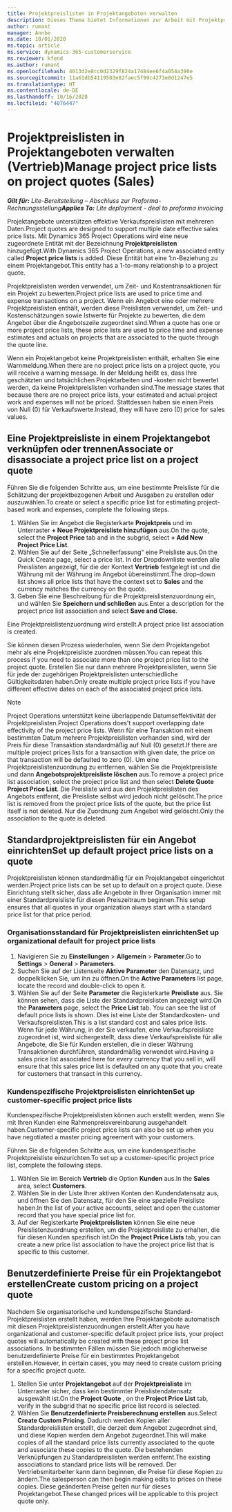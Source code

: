 ```yaml
---
title: Projektpreislisten in Projektangeboten verwalten
description: Dieses Thema bietet Informationen zur Arbeit mit Projektpreislisten in Angeboten. (Sales)
author: rumant
manager: Annbe
ms.date: 10/01/2020
ms.topic: article
ms.service: dynamics-365-customerservice
ms.reviewer: kfend
ms.author: rumant
ms.openlocfilehash: 4013d2e8cc0d2329f824a17484ee6f4a054a390e
ms.sourcegitcommit: 11a61db54119503e82faec5f99c4273e8d1247e5
ms.translationtype: HT
ms.contentlocale: de-DE
ms.lasthandoff: 10/16/2020
ms.locfileid: "4076447"
---
```

# <a name="manage-project-price-lists-on-project-quotes-sales"></a><span data-ttu-id="1e438-104">Projektpreislisten in Projektangeboten verwalten (Vertrieb)</span><span class="sxs-lookup"><span data-stu-id="1e438-104">Manage project price lists on project quotes (Sales)</span></span>

<span data-ttu-id="1e438-105">_**Gilt für:** Lite-Bereitstellung – Abschluss zur Proforma-Rechnungsstellung_</span><span class="sxs-lookup"><span data-stu-id="1e438-105">_**Applies To:** Lite deployment - deal to proforma invoicing_</span></span>

<span data-ttu-id="1e438-106">Projektangebote unterstützen effektive Verkaufspreislisten mit mehreren Daten.</span><span class="sxs-lookup"><span data-stu-id="1e438-106">Project quotes are designed to support multiple date effective sales price lists.</span></span> <span data-ttu-id="1e438-107">Mit Dynamics 365 Project Operations wird eine neue zugeordnete Entität mit der Bezeichnung **Projektpreislisten** hinzugefügt.</span><span class="sxs-lookup"><span data-stu-id="1e438-107">With Dynamics 365 Project Operations, a new associated entity called **Project price lists** is added.</span></span> <span data-ttu-id="1e438-108">Diese Entität hat eine 1:n-Beziehung zu einem Projektangebot.</span><span class="sxs-lookup"><span data-stu-id="1e438-108">This entity has a 1-to-many relationship to a project quote.</span></span>

<span data-ttu-id="1e438-109">Projektpreislisten werden verwendet, um Zeit- und Kostentransaktionen für ein Projekt zu bewerten.</span><span class="sxs-lookup"><span data-stu-id="1e438-109">Project price lists are used to price time and expense transactions on a project.</span></span> <span data-ttu-id="1e438-110">Wenn ein Angebot eine oder mehrere Projektpreislisten enthält, werden diese Preislisten verwendet, um Zeit- und Kostenschätzungen sowie Istwerte für Projekte zu bewerten, die dem Angebot über die Angebotszeile zugeordnet sind.</span><span class="sxs-lookup"><span data-stu-id="1e438-110">When a quote has one or more project price lists, these price lists are used to price time and expense estimates and actuals on projects that are associated to the quote through the quote line.</span></span>

<span data-ttu-id="1e438-111">Wenn ein Projektangebot keine Projektpreislisten enthält, erhalten Sie eine Warnmeldung.</span><span class="sxs-lookup"><span data-stu-id="1e438-111">When there are no project price lists on a project quote, you will receive a warning message.</span></span> <span data-ttu-id="1e438-112">In der Meldung heißt es, dass Ihre geschätzten und tatsächlichen Projektarbeiten und -kosten nicht bewertet werden, da keine Projektpreislisten vorhanden sind.</span><span class="sxs-lookup"><span data-stu-id="1e438-112">The message states that because there are no project price lists, your estimated and actual project work and expenses will not be priced.</span></span> <span data-ttu-id="1e438-113">Stattdessen haben sie einen Preis von Null (0) für Verkaufswerte.</span><span class="sxs-lookup"><span data-stu-id="1e438-113">Instead, they will have zero (0) price for sales values.</span></span>

## <a name="associate-or-disassociate-a-project-price-list-on-a-project-quote"></a><span data-ttu-id="1e438-114">Eine Projektpreisliste in einem Projektangebot verknüpfen oder trennen</span><span class="sxs-lookup"><span data-stu-id="1e438-114">Associate or disassociate a project price list on a project quote</span></span>

<span data-ttu-id="1e438-115">Führen Sie die folgenden Schritte aus, um eine bestimmte Preisliste für die Schätzung der projektbezogenen Arbeit und Ausgaben zu erstellen oder auszuwählen.</span><span class="sxs-lookup"><span data-stu-id="1e438-115">To create or select a specific price list for estimating project-based work and expenses, complete the following steps.</span></span>

1. <span data-ttu-id="1e438-116">Wählen Sie im Angebot die Registerkarte **Projektpreis** und im Unterraster **+ Neue Projektpreisliste hinzufügen** aus.</span><span class="sxs-lookup"><span data-stu-id="1e438-116">On the quote, select the **Project Price** tab and in the subgrid, select **+ Add New Project Price List**.</span></span>
2. <span data-ttu-id="1e438-117">Wählen Sie auf der Seite „Schnellerfassung“ eine Preisliste aus.</span><span class="sxs-lookup"><span data-stu-id="1e438-117">On the Quick Create page, select a price list.</span></span> <span data-ttu-id="1e438-118">In der Dropdownliste werden alle Preislisten angezeigt, für die der Kontext **Vertrieb** festgelegt ist und die Währung mit der Währung im Angebot übereinstimmt.</span><span class="sxs-lookup"><span data-stu-id="1e438-118">The drop-down list shows all price lists that have the context set to **Sales** and the currency matches the currency on the quote.</span></span>
4. <span data-ttu-id="1e438-119">Geben Sie eine Beschreibung für die Projektpreislistenzuordnung ein, und wählen Sie **Speichern und schließen** aus.</span><span class="sxs-lookup"><span data-stu-id="1e438-119">Enter a description for the project price list association and select **Save and Close**.</span></span>

<span data-ttu-id="1e438-120">Eine Projektpreislistenzuordnung wird erstellt.</span><span class="sxs-lookup"><span data-stu-id="1e438-120">A project price list association is created.</span></span>

<span data-ttu-id="1e438-121">Sie können diesen Prozess wiederholen, wenn Sie dem Projektangebot mehr als eine Projektpreisliste zuordnen müssen.</span><span class="sxs-lookup"><span data-stu-id="1e438-121">You can repeat this process if you need to associate more than one project price list to the project quote.</span></span> <span data-ttu-id="1e438-122">Erstellen Sie nur dann mehrere Projektpreislisten, wenn Sie für jede der zugehörigen Projektpreislisten unterschiedliche Gültigkeitsdaten haben.</span><span class="sxs-lookup"><span data-stu-id="1e438-122">Only create multiple project price lists if you have different effective dates on each of the associated project price lists.</span></span>

> [!NOTE]
> <span data-ttu-id="1e438-123">Project Operations unterstützt keine überlappende Datumseffektivität der Projektpreislisten.</span><span class="sxs-lookup"><span data-stu-id="1e438-123">Project Operations does't support overlapping date effectivity of the project price lists.</span></span> <span data-ttu-id="1e438-124">Wenn für eine Transaktion mit einem bestimmten Datum mehrere Projektpreislisten vorhanden sind, wird der Preis für diese Transaktion standardmäßig auf Null (0) gesetzt.</span><span class="sxs-lookup"><span data-stu-id="1e438-124">If there are multiple project prices lists for a transaction with given date, the price on that transaction will be defaulted to zero (0).</span></span>
<span data-ttu-id="1e438-125">Um eine Projektpreislistenzuordnung zu entfernen, wählen Sie die Projektpreisliste und dann **Angebotsprojektpreisliste löschen** aus.</span><span class="sxs-lookup"><span data-stu-id="1e438-125">To remove a project price list association, select the project price list and then select **Delete Quote Project Price List**.</span></span> <span data-ttu-id="1e438-126">Die Preisliste wird aus den Projektpreislisten des Angebots entfernt, die Preisliste selbst wird jedoch nicht gelöscht.</span><span class="sxs-lookup"><span data-stu-id="1e438-126">The price list is removed from the project price lists of the quote, but the price list itself is not deleted.</span></span> <span data-ttu-id="1e438-127">Nur die Zuordnung zum Angebot wird gelöscht.</span><span class="sxs-lookup"><span data-stu-id="1e438-127">Only the association to the quote is deleted.</span></span>

## <a name="set-up-default-project-price-lists-on-a-quote"></a><span data-ttu-id="1e438-128">Standardprojektpreislisten für ein Angebot einrichten</span><span class="sxs-lookup"><span data-stu-id="1e438-128">Set up default project price lists on a quote</span></span>

<span data-ttu-id="1e438-129">Projektpreislisten können standardmäßig für ein Projektangebot eingerichtet werden.</span><span class="sxs-lookup"><span data-stu-id="1e438-129">Project price lists can be set up to default on a project quote.</span></span> <span data-ttu-id="1e438-130">Diese Einrichtung stellt sicher, dass alle Angebote in Ihrer Organisation immer mit einer Standardpreisliste für diesen Preiszeitraum beginnen.</span><span class="sxs-lookup"><span data-stu-id="1e438-130">This setup ensures that all quotes in your organization always start with a standard price list for that price period.</span></span>

### <a name="set-up-organizational-default-for-project-price-lists"></a><span data-ttu-id="1e438-131">Organisationsstandard für Projektpreislisten einrichten</span><span class="sxs-lookup"><span data-stu-id="1e438-131">Set up organizational default for project price lists</span></span>

1. <span data-ttu-id="1e438-132">Navigieren Sie zu **Einstellungen** > **Allgemein** > **Parameter**.</span><span class="sxs-lookup"><span data-stu-id="1e438-132">Go to **Settings** > **General** > **Parameters**.</span></span>
2. <span data-ttu-id="1e438-133">Suchen Sie auf der Listenseite **Aktive Parameter** den Datensatz, und doppelklicken Sie, um ihn zu öffnen.</span><span class="sxs-lookup"><span data-stu-id="1e438-133">On the **Active Parameters** list page, locate the record and double-click to open it.</span></span> 
3. <span data-ttu-id="1e438-134">Wählen Sie auf der Seite **Parameter** die Registerkarte **Preisliste** aus. Sie können sehen, dass die Liste der Standardpreislisten angezeigt wird.</span><span class="sxs-lookup"><span data-stu-id="1e438-134">On the **Parameters** page, select the **Price List** tab. You can see the list of default price lists is shown.</span></span> <span data-ttu-id="1e438-135">Dies ist eine Liste der Standardkosten- und Verkaufspreislisten.</span><span class="sxs-lookup"><span data-stu-id="1e438-135">This is a list standard cost and sales price lists.</span></span> <span data-ttu-id="1e438-136">Wenn für jede Währung, in der Sie verkaufen, eine Verkaufspreisliste zugeordnet ist, wird sichergestellt, dass diese Verkaufspreisliste für alle Angebote, die Sie für Kunden erstellen, die in dieser Währung Transaktionen durchführen, standardmäßig verwendet wird.</span><span class="sxs-lookup"><span data-stu-id="1e438-136">Having a sales price list associated here for every currency that you sell in, will ensure that this sales price list is defaulted on any quote that you create for customers that transact in this currency.</span></span>

### <a name="set-up-customer-specific-project-price-lists"></a><span data-ttu-id="1e438-137">Kundenspezifische Projektpreislisten einrichten</span><span class="sxs-lookup"><span data-stu-id="1e438-137">Set up customer-specific project price lists</span></span>

<span data-ttu-id="1e438-138">Kundenspezifische Projektpreislisten können auch erstellt werden, wenn Sie mit Ihren Kunden eine Rahmenpreisvereinbarung ausgehandelt haben.</span><span class="sxs-lookup"><span data-stu-id="1e438-138">Customer-specific project price lists can also be set up when you have negotiated a master pricing agreement with your customers.</span></span>

<span data-ttu-id="1e438-139">Führen Sie die folgenden Schritte aus, um eine kundenspezifische Projektpreisliste einzurichten.</span><span class="sxs-lookup"><span data-stu-id="1e438-139">To set up a customer-specific project price list, complete the following steps.</span></span>

1. <span data-ttu-id="1e438-140">Wählen Sie im Bereich **Vertrieb** die Option **Kunden** aus.</span><span class="sxs-lookup"><span data-stu-id="1e438-140">In the **Sales** area, select **Customers**.</span></span>
2. <span data-ttu-id="1e438-141">Wählen Sie in der Liste Ihrer aktiven Konten den Kundendatensatz aus, und öffnen Sie den Datensatz, für den Sie eine spezielle Preisliste haben.</span><span class="sxs-lookup"><span data-stu-id="1e438-141">In the list of your active accounts, select and open the customer record that you have special price list for.</span></span>
3. <span data-ttu-id="1e438-142">Auf der Registerkarte **Projektpreislisten** können Sie eine neue Preislistenzuordnung erstellen, um die Projektpreisliste zu erhalten, die für diesen Kunden spezifisch ist.</span><span class="sxs-lookup"><span data-stu-id="1e438-142">On the **Project Price Lists** tab, you can create a new price list association to have the project price list that is specific to this customer.</span></span>

## <a name="create-custom-pricing-on-a-project-quote"></a><span data-ttu-id="1e438-143">Benutzerdefinierte Preise für ein Projektangebot erstellen</span><span class="sxs-lookup"><span data-stu-id="1e438-143">Create custom pricing on a project quote</span></span>

<span data-ttu-id="1e438-144">Nachdem Sie organisatorische und kundenspezifische Standard-Projektpreislisten erstellt haben, werden Ihre Projektangebote automatisch mit diesen Projektpreislistenzuordnungen erstellt.</span><span class="sxs-lookup"><span data-stu-id="1e438-144">After you have organizational and customer-specific default project price lists, your project quotes will automatically be created with these project price list associations.</span></span> <span data-ttu-id="1e438-145">In bestimmten Fällen müssen Sie jedoch möglicherweise benutzerdefinierte Preise für ein bestimmtes Projektangebot erstellen.</span><span class="sxs-lookup"><span data-stu-id="1e438-145">However, in certain cases, you may need to create custom pricing for a specific project quote.</span></span> 

1. <span data-ttu-id="1e438-146">Stellen Sie unter **Projektangebot** auf der **Projektpreisliste** im Unterraster sicher, dass kein bestimmter Preislistendatensatz ausgewählt ist.</span><span class="sxs-lookup"><span data-stu-id="1e438-146">On the **Project Quote** , on the **Project Price List** tab, verify in the subgrid that no specific price list record is selected.</span></span>
2. <span data-ttu-id="1e438-147">Wählen Sie **Benutzerdefinierte Preisberechnung erstellen** aus.</span><span class="sxs-lookup"><span data-stu-id="1e438-147">Select **Create Custom Pricing**.</span></span> <span data-ttu-id="1e438-148">Dadurch werden Kopien aller Standardpreislisten erstellt, die derzeit dem Angebot zugeordnet sind, und diese Kopien werden dem Angebot zugeordnet.</span><span class="sxs-lookup"><span data-stu-id="1e438-148">This will make copies of all the standard price lists currently associated to the quote and associate these copies to the quote.</span></span> <span data-ttu-id="1e438-149">Die bestehenden Verknüpfungen zu Standardpreislisten werden entfernt.</span><span class="sxs-lookup"><span data-stu-id="1e438-149">The existing associations to standard price lists will be removed.</span></span> <span data-ttu-id="1e438-150">Der Vertriebsmitarbeiter kann dann beginnen, die Preise für diese Kopien zu ändern.</span><span class="sxs-lookup"><span data-stu-id="1e438-150">The salesperson can then begin making edits to prices on these copies.</span></span> <span data-ttu-id="1e438-151">Diese geänderten Preise gelten nur für dieses Projektangebot.</span><span class="sxs-lookup"><span data-stu-id="1e438-151">These changed prices will be applicable to this project quote only.</span></span>
